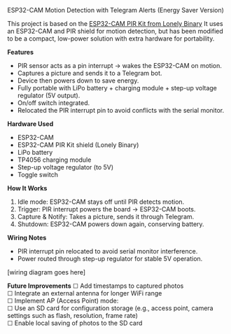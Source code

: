 ESP32-CAM Motion Detection with Telegram Alerts (Energy Saver Version)

This project is based on the [ESP32-CAM PIR Kit from Lonely Binary](https://lonelybinary.com/products/esp32cam-pir-kit)
It uses an ESP32-CAM and PIR shield for motion detection, but has been modified to be a compact, low-power solution with extra hardware for portability.


**Features**
- PIR sensor acts as a pin interrupt → wakes the ESP32-CAM on motion.  
- Captures a picture and sends it to a Telegram bot.  
- Device then powers down to save energy.  
- Fully portable with LiPo battery + charging module + step-up voltage regulator (5V output).  
- On/off switch integrated.  
- Relocated the PIR interrupt pin to avoid conflicts with the serial monitor.


**Hardware Used**
- ESP32-CAM  
- ESP32-CAM PIR Kit shield (Lonely Binary)  
- LiPo battery  
- TP4056 charging module  
- Step-up voltage regulator (to 5V)  
- Toggle switch  


**How It Works**
1. Idle mode: ESP32-CAM stays off until PIR detects motion.  
2. Trigger: PIR interrupt powers the board → ESP32-CAM boots.  
3. Capture & Notify: Takes a picture, sends it through Telegram.  
4. Shutdown: ESP32-CAM powers down again, conserving battery.  


**Wiring Notes**
- PIR interrupt pin relocated to avoid serial monitor interference.  
- Power routed through step-up regulator for stable 5V operation.

 [wiring diagram goes here]

**Future Improvements**
 ☐ Add timestamps to captured photos  
 ☐ Integrate an external antenna for longer WiFi range  
 ☐ Implement AP (Access Point) mode:  
 ☐ Use an SD card for configuration storage (e.g., access point, camera settings such as flash, resolution, frame rate)  
 ☐ Enable local saving of photos to the SD card  


